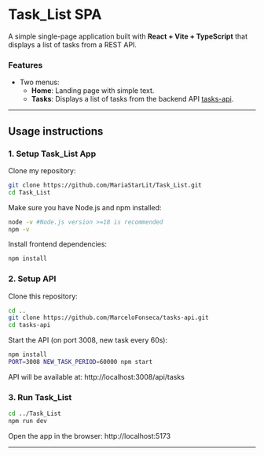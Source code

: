 # Task_List SPA

A simple single-page application built with **React + Vite + TypeScript** that displays a list of tasks from a REST API.

### Features

- Two menus:
  - **Home**: Landing page with simple text.
  - **Tasks**: Displays a list of tasks from the backend API [tasks-api](https://github.com/MarceloFonseca/tasks-api).

---

## Usage instructions

### 1. Setup Task_List App 
Clone my repository:
```bash
git clone https://github.com/MariaStarLit/Task_List.git
cd Task_List
```
Make sure you have Node.js and npm installed:
```bash
node -v #Node.js version >=18 is recommended 
npm -v
```
Install frontend dependencies:
```bash
npm install
```

### 2. Setup API
Clone this repository:
```bash
cd ..
git clone https://github.com/MarceloFonseca/tasks-api.git
cd tasks-api
```
Start the API (on port 3008, new task every 60s):
```bash
npm install
PORT=3008 NEW_TASK_PERIOD=60000 npm start
```
API will be available at: http://localhost:3008/api/tasks 

### 3. Run Task_List
```bash
cd ../Task_List
npm run dev
```
Open the app in the browser: http://localhost:5173

---
